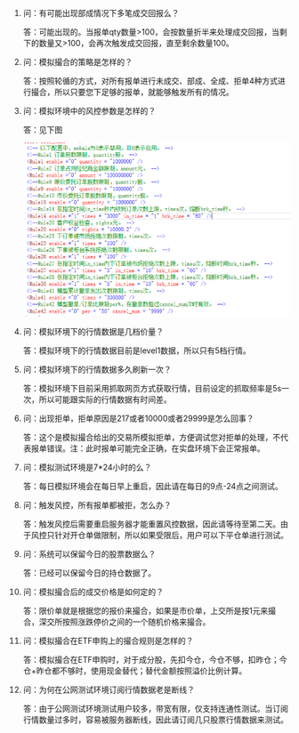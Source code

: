 1. 问：有可能出现部成情况下多笔成交回报么？

    答：可能出现的。当报单qty数量>100，会按数量折半来处理成交回报，当剩下的数量又>100，会再次触发成交回报，直至剩余数量100。

2. 问：模拟撮合的策略是怎样的？

    答：按照轮循的方式，对所有报单进行未成交、部成、全成、拒单4种方式进行撮合，所以只要您下足够的报单，就能够触发所有的情况。

3. 问：模拟环境中的风控参数是怎样的？

    答：见下图

    ![](./image.png)

4. 问：模拟环境下的行情数据是几档价量？

    答：模拟环境下的行情数据目前是level1数据，所以只有5档行情。

5. 问：模拟环境下的行情数据多久刷新一次？
    
    答：模拟环境下目前采用抓取网页方式获取行情，目前设定的抓取频率是5s一次，所以可能跟实际的行情数据有时间差。

6. 问：出现拒单，拒单原因是217或者10000或者29999是怎么回事？

    答：这个是模拟撮合给出的交易所模拟拒单，方便调试您对拒单的处理，不代表报单错误。注：此时报单可能完全正确，在实盘环境下会正常报单。

7. 问：模拟测试环境是7*24小时的么？

    答：每日模拟环境会在每日早上重启，因此请在每日的9点-24点之间测试。

8. 问：触发风控，所有报单都被拒，怎么办？

    答：触发风控后需要重启服务器才能重置风控数据，因此请等待至第二天。由于风控只针对开仓单做限制，所以如果受限后，用户可以下平仓单进行测试。

9. 问：系统可以保留今日的股票数据么？

    答：已经可以保留今日的持仓数据了。

10. 问：模拟撮合后的成交价格是如何定的？

    答：限价单就是根据您的报价来撮合，如果是市价单，上交所是按1元来撮合，深交所按照涨跌停价之间的一个随机价格来撮合。

11. 问：模拟撮合在ETF申购上的撮合规则是怎样的？

    答：模拟撮合在ETF申购时，对于成分股，先扣今仓，今仓不够，扣昨仓；今仓+昨仓都不够时，使用现金替代；替代金额按照溢价比例计算。

12. 问：为何在公网测试环境订阅行情数据老是断线？

    答：由于公网测试环境测试用户较多，带宽有限，仅支持连通性测试。当订阅行情数量过多时，容易被服务器断线，因此请订阅几只股票行情数据来测试。
